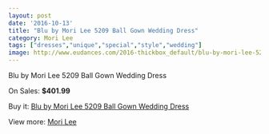 ```yaml
---
layout: post
date: '2016-10-13'
title: "Blu by Mori Lee 5209 Ball Gown Wedding Dress"
category: Mori Lee
tags: ["dresses","unique","special","style","wedding"]
image: http://www.eudances.com/2016-thickbox_default/blu-by-mori-lee-5209-ball-gown-wedding-dress.jpg
---
```

Blu by Mori Lee 5209 Ball Gown Wedding Dress

On Sales: **$401.99**
<a href="https://www.eudances.com/en/mori-lee/687-blu-by-mori-lee-5209-ball-gown-wedding-dress.html"><amp-img layout="responsive" width="600" height="600" src="//www.eudances.com/2016-thickbox_default/blu-by-mori-lee-5209-ball-gown-wedding-dress.jpg" alt="Blu by Mori Lee 5209 Ball Gown Wedding Dress 0" /></a>
<a href="https://www.eudances.com/en/mori-lee/687-blu-by-mori-lee-5209-ball-gown-wedding-dress.html"><amp-img layout="responsive" width="600" height="600" src="//www.eudances.com/2017-thickbox_default/blu-by-mori-lee-5209-ball-gown-wedding-dress.jpg" alt="Blu by Mori Lee 5209 Ball Gown Wedding Dress 1" /></a>
<a href="https://www.eudances.com/en/mori-lee/687-blu-by-mori-lee-5209-ball-gown-wedding-dress.html"><amp-img layout="responsive" width="600" height="600" src="//www.eudances.com/2018-thickbox_default/blu-by-mori-lee-5209-ball-gown-wedding-dress.jpg" alt="Blu by Mori Lee 5209 Ball Gown Wedding Dress 2" /></a>
<a href="https://www.eudances.com/en/mori-lee/687-blu-by-mori-lee-5209-ball-gown-wedding-dress.html"><amp-img layout="responsive" width="600" height="600" src="//www.eudances.com/2019-thickbox_default/blu-by-mori-lee-5209-ball-gown-wedding-dress.jpg" alt="Blu by Mori Lee 5209 Ball Gown Wedding Dress 3" /></a>

Buy it: [Blu by Mori Lee 5209 Ball Gown Wedding Dress](https://www.eudances.com/en/mori-lee/687-blu-by-mori-lee-5209-ball-gown-wedding-dress.html "Blu by Mori Lee 5209 Ball Gown Wedding Dress")

View more: [Mori Lee](https://www.eudances.com/en/9-mori-lee "Mori Lee")